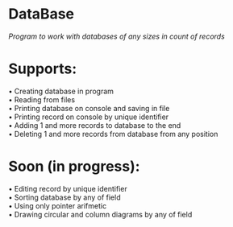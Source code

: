 # DataBase

<i>Program to work with databases of any sizes in count of records</i>

# Supports:
  • Creating database in program <br>
  • Reading from files <br>
  • Printing database on console and saving in file <br>
  • Printing record on console by unique identifier <br>
  • Adding 1 and more records to database to the end <br>
  • Deleting 1 and more records from database from any position <br>

# Soon (in progress):
  • Editing record by unique identifier <br>
  • Sorting database by any of field <br>
  • Using only pointer arifmetic <br>
  • Drawing circular and column diagrams by any of field <br>
